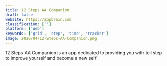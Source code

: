 ```yaml
---
title: 12 Steps AA Companion
draft: false 
website: https://appbrain.com
classification: ['']
platform: ['Web']
keywords: ['grid', 'step', 'time', 'tracker']
image: 2020/04/12-Steps-AA-Companion.png
---
```

12 Steps AA Companion is an app dedicated to providing you with tell step to improve yourself and become a new self.